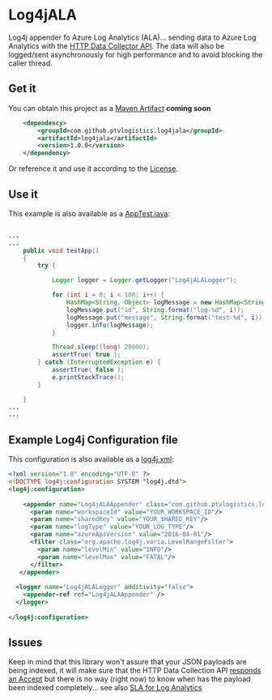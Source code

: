 # Log4jALA

Log4j appender fo Azure Log Analytics (ALA)... sending data to Azure Log Analytics with the [HTTP Data Collector API](https://docs.microsoft.com/en-us/azure/log-analytics/log-analytics-data-collector-api).
The data will also be logged/sent asynchronously for high performance and to avoid blocking the caller thread.

## Get it

You can obtain this project as a [Maven Artifact](https://repo1.maven.org/maven2/com/github/ptv-logistics/log4jala) **coming soon**

```xml
	<dependency>
		<groupId>com.github.ptvlogistics.log4jala</groupId>
		<artifactId>log4jala</artifactId>
		<version>1.0.0</version>
	</dependency>
``` 

Or reference it and use it according to the [License](./LICENSE).

## Use it

This example is also available as a [AppTest.java](https://github.com/ptv-logistics/Log4jALA/blob/master/src/test/java/com/github/ptvlogistics/log4jala/AppTest.java):

```java

...
...
    public void testApp()
    {
		try {

			Logger logger = Logger.getLogger("Log4jALALogger");

			for (int i = 0; i < 100; i++) {
				HashMap<String, Object> logMessage = new HashMap<String, Object>();
				logMessage.put("id", String.format("log-%d", i));
				logMessage.put("message", String.format("test-%d", i));
				logger.info(logMessage);
			}

			Thread.sleep((long) 20000);
			assertTrue( true );
		} catch (InterruptedException e) {
			assertTrue( false );
			e.printStackTrace();
		}

    }
...
...


``` 

## Example Log4j Configuration file

This configuration is also available as a [log4j.xml](https://github.com/ptv-logistics/Log4jALA/blob/master/src/test/resources/log4j.xml):


```xml
<?xml version="1.0" encoding="UTF-8" ?>
<!DOCTYPE log4j:configuration SYSTEM "log4j.dtd">
<log4j:configuration>
 
    <appender name="Log4jALAAppender" class="com.github.ptvlogistics.log4jala.Log4jALAAppender">
      <param name="workspaceId" value="YOUR_WORKSPACE_ID"/>
      <param name="sharedKey" value="YOUR_SHARED_KEY"/>
      <param name="logType" value="YOUR_LOG_TYPE"/>
      <param name="azureApiVersion" value="2016-04-01"/>
      <filter class="org.apache.log4j.varia.LevelRangeFilter">
        <param name="levelMin" value="INFO"/>
        <param name="levelMax" value="FATAL"/>
      </filter>
   </appender>
 
  <logger name="Log4jALALogger" additivity="false">
    <appender-ref ref="Log4jALAAppender" />
  </logger>
   
</log4j:configuration>
``` 



## Issues

Keep in mind that this library won't assure that your JSON payloads are being indexed, it will make sure that the HTTP Data Collection API [responds an Accept](https://azure.microsoft.com/en-us/documentation/articles/log-analytics-data-collector-api/#return-codes) but there is no way (right now) to know when has the payload been indexed completely... see also [SLA for Log Analytics](https://azure.microsoft.com/en-gb/support/legal/sla/log-analytics/v1_1/)
